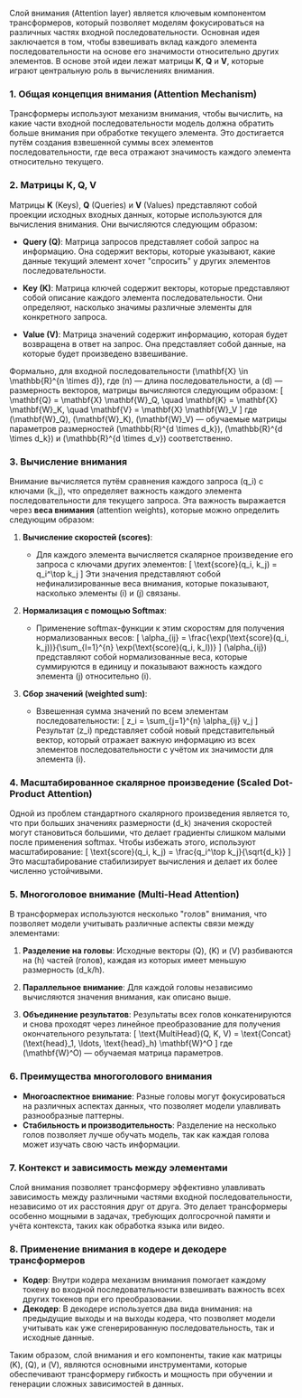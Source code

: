 Слой внимания (Attention layer) является ключевым компонентом трансформеров, который позволяет моделям фокусироваться на различных частях входной последовательности. Основная идея заключается в том, чтобы взвешивать вклад каждого элемента последовательности на основе его значимости относительно других элементов. В основе этой идеи лежат матрицы **K**, **Q** и **V**, которые играют центральную роль в вычислениях внимания.

### 1. **Общая концепция внимания (Attention Mechanism)**
Трансформеры используют механизм внимания, чтобы вычислить, на какие части входной последовательности модель должна обратить больше внимания при обработке текущего элемента. Это достигается путём создания взвешенной суммы всех элементов последовательности, где веса отражают значимость каждого элемента относительно текущего.

### 2. **Матрицы K, Q, V**
Матрицы **K** (Keys), **Q** (Queries) и **V** (Values) представляют собой проекции исходных входных данных, которые используются для вычисления внимания. Они вычисляются следующим образом:

- **Query (Q)**: Матрица запросов представляет собой запрос на информацию. Она содержит векторы, которые указывают, какие данные текущий элемент хочет "спросить" у других элементов последовательности.
  
- **Key (K)**: Матрица ключей содержит векторы, которые представляют собой описание каждого элемента последовательности. Они определяют, насколько значимы различные элементы для конкретного запроса.
  
- **Value (V)**: Матрица значений содержит информацию, которая будет возвращена в ответ на запрос. Она представляет собой данные, на которые будет произведено взвешивание.

Формально, для входной последовательности \(\mathbf{X} \in \mathbb{R}^{n \times d}\), где \(n\) — длина последовательности, а \(d\) — размерность векторов, матрицы вычисляются следующим образом:
\[
\mathbf{Q} = \mathbf{X} \mathbf{W}_Q, \quad \mathbf{K} = \mathbf{X} \mathbf{W}_K, \quad \mathbf{V} = \mathbf{X} \mathbf{W}_V
\]
где \(\mathbf{W}_Q\), \(\mathbf{W}_K\), \(\mathbf{W}_V\) — обучаемые матрицы параметров размерностей \(\mathbb{R}^{d \times d_k}\), \(\mathbb{R}^{d \times d_k}\) и \(\mathbb{R}^{d \times d_v}\) соответственно.

### 3. **Вычисление внимания**
Внимание вычисляется путём сравнения каждого запроса \(q_i\) с ключами \(k_j\), что определяет важность каждого элемента последовательности для текущего запроса. Эта важность выражается через **веса внимания** (attention weights), которые можно определить следующим образом:

1. **Вычисление скоростей (scores)**: 
   - Для каждого элемента вычисляется скалярное произведение его запроса с ключами других элементов:
   \[
   \text{score}(q_i, k_j) = q_i^\top k_j
   \]
   Эти значения представляют собой нефинализированные веса внимания, которые показывают, насколько элементы \(i\) и \(j\) связаны.

2. **Нормализация с помощью Softmax**:
   - Применение softmax-функции к этим скоростям для получения нормализованных весов:
   \[
   \alpha_{ij} = \frac{\exp(\text{score}(q_i, k_j))}{\sum_{l=1}^{n} \exp(\text{score}(q_i, k_l))}
   \]
   \(\alpha_{ij}\) представляют собой нормализованные веса, которые суммируются в единицу и показывают важность каждого элемента \(j\) относительно \(i\).

3. **Сбор значений (weighted sum)**:
   - Взвешенная сумма значений по всем элементам последовательности:
   \[
   z_i = \sum_{j=1}^{n} \alpha_{ij} v_j
   \]
   Результат \(z_i\) представляет собой новый представительный вектор, который отражает важную информацию из всех элементов последовательности с учётом их значимости для элемента \(i\).

### 4. **Масштабированное скалярное произведение (Scaled Dot-Product Attention)**
Одной из проблем стандартного скалярного произведения является то, что при больших значениях размерности \(d_k\) значения скоростей могут становиться большими, что делает градиенты слишком малыми после применения softmax. Чтобы избежать этого, используют масштабирование:
\[
\text{score}(q_i, k_j) = \frac{q_i^\top k_j}{\sqrt{d_k}}
\]
Это масштабирование стабилизирует вычисления и делает их более численно устойчивыми.

### 5. **Многоголовое внимание (Multi-Head Attention)**
В трансформерах используются несколько "голов" внимания, что позволяет модели учитывать различные аспекты связи между элементами:

1. **Разделение на головы**: Исходные векторы \(Q\), \(K\) и \(V\) разбиваются на \(h\) частей (голов), каждая из которых имеет меньшую размерность \(d_k/h\).
   
2. **Параллельное внимание**: Для каждой головы независимо вычисляются значения внимания, как описано выше.

3. **Объединение результатов**: Результаты всех голов конкатенируются и снова проходят через линейное преобразование для получения окончательного результата:
\[
\text{MultiHead}(Q, K, V) = \text{Concat}(\text{head}_1, \ldots, \text{head}_h) \mathbf{W}^O
\]
где \(\mathbf{W}^O\) — обучаемая матрица параметров.

### 6. **Преимущества многоголового внимания**
- **Многоаспектное внимание**: Разные головы могут фокусироваться на различных аспектах данных, что позволяет модели улавливать разнообразные паттерны.
- **Стабильность и производительность**: Разделение на несколько голов позволяет лучше обучать модель, так как каждая голова может изучать свою часть информации.

### 7. **Контекст и зависимость между элементами**
Слой внимания позволяет трансформеру эффективно улавливать зависимость между различными частями входной последовательности, независимо от их расстояния друг от друга. Это делает трансформеры особенно мощными в задачах, требующих долгосрочной памяти и учёта контекста, таких как обработка языка или видео.

### 8. **Применение внимания в кодере и декодере трансформеров**
- **Кодер**: Внутри кодера механизм внимания помогает каждому токену во входной последовательности взвешивать важность всех других токенов при его преобразовании.
- **Декодер**: В декодере используется два вида внимания: на предыдущие выходы и на выходы кодера, что позволяет модели учитывать как уже сгенерированную последовательность, так и исходные данные.

Таким образом, слой внимания и его компоненты, такие как матрицы \(K\), \(Q\), и \(V\), являются основными инструментами, которые обеспечивают трансформеру гибкость и мощность при обучении и генерации сложных зависимостей в данных.
